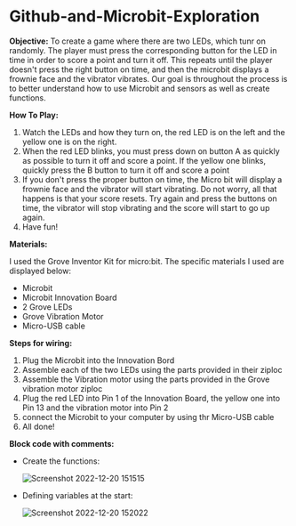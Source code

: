 # Github-and-Microbit-Exploration
<p><b>Objective:</b>
To create a game where there are two LEDs, which tunr on randomly. The player must press the corresponding button for the LED in time in order to score a point and turn it off. This repeats until the player doesn't press the right button on time, and then the microbit displays a frownie face and the vibrator vibrates. Our goal is throughout the process is to better understand how to use Microbit and sensors as well as create functions.</p>

<p><b>How To Play:</b>
<ol>
  <li>Watch the LEDs and how they turn on, the red LED is on the left and the yellow one is on the right.</li>
  <li>When the red LED blinks, you must press down on button A as quickly as possible to turn it off and score a point. If the yellow one blinks, quickly press the B button to turn it off and score a point</li>
  <li>If you don't press the proper button on time, the Micro bit will display a frownie face and the vibrator will start vibrating. Do not worry, all that happens is that your score resets. Try again and press the buttons on time, the vibrator will stop vibrating and the score will start to go up again.</li>
  <li>Have fun!</li>
</ol></p>


<p><b>Materials:</b></p>

<p>I used the Grove Inventor Kit for micro:bit. The specific materials I used are displayed below:
<ul>
<li>Microbit</li>
<li>Microbit Innovation Board</li>
<li>2 Grove LEDs</li>
<li>Grove Vibration Motor</li>
<li>Micro-USB cable</li>
</ul></p>


<p><b>Steps for wiring:</b>
<ol>
  <li>Plug the Microbit into the Innovation Bord</li>
  <li>Assemble each of the two LEDs using the parts provided in their ziploc</li>
  <li>Assemble the Vibration motor using the parts provided in the Grove vibration motor ziploc</li>
  <li>Plug the red LED into Pin 1 of the Innovation Board, the yellow one into Pin 13 and the vibration motor into Pin 2</li>
  <li>connect the Microbit to your computer by using thr Micro-USB cable</li>
  <li>All done!</li>
</ol></p>

<p><b>Block code with comments:</b></p>
<ul>
  <li>Create the functions:</li>

  ![Screenshot 2022-12-20 151515](https://user-images.githubusercontent.com/113818647/208784308-305eba2d-9a89-4e3f-8a6a-1edcf7f9ae91.png)
  
  <li>Defining variables at the start:</li>
  
  ![Screenshot 2022-12-20 152022](https://user-images.githubusercontent.com/113818647/208784803-4992b711-c36e-4a44-b168-b88a35cef051.png)

 

 

  

